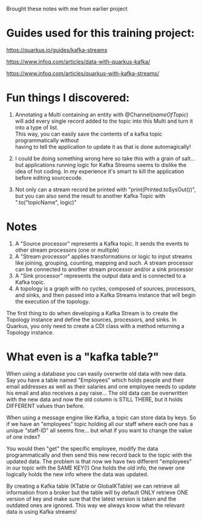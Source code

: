 Brought these notes with me from earlier project

# Guides used for this training project:

https://quarkus.io/guides/kafka-streams

https://www.infoq.com/articles/data-with-quarkus-kafka/

https://www.infoq.com/articles/quarkus-with-kafka-streams/


# Fun things I discovered:

 1. Annotating a Multi containing an entity with @Channel(*nameOfTopic*) will add every
single record added to the topic into this Multi and turn it into a type of list.  
This way, you can easily save the contents of a kafka topic programmatically without  
having to tell the application to update it as that is done automagically!

2. I could be doing something wrong here so take this with a grain of salt...
but applications running logic for Kafka Streams seems to dislike the idea of hot coding.
In my experience it's smart to kill the application before editing sourcecode.

3. Not only can a stream record be printed with "print(Printed.toSysOut())",
but you can also send the result to another Kafka Topic with ".to("topicName", logic)"

# Notes
1. A "Source processor" represents a Kafka topic. It sends the events
to other stream processors (one or multiple)
2. A "Stream processor" applies transformations or logic to input streams like joining,
grouping, counting, mapping and such. A stream processor can be connected to another
stream processor and/or a sink processor
3. A "Sink processor" represents the output data and is connected to a Kafka topic.
4. A topology is a graph with no cycles, composed of sources, processors, and sinks, and then passed 
into a Kafka Streams instance that will begin the execution of the topology.

The first thing to do when developing a Kafka Stream is to 
create the Topology instance and define the sources, 
processors, and sinks. In Quarkus, you only need to create a 
CDI class with a method returning a Topology instance.


# What even is a "kafka table?"
When using a database you can easily overwrite old data with new data.
Say you have a table named "Employees" which holds people and their email addresses as well as their salaries
and one employee needs to update his email and also receives a pay raise... The old data
can be overwritten with the new data and now the old column is STILL THERE, but it holds DIFFERENT values
than before.

When using a message engine like Kafka, a topic can store data by keys. So if we have an
"employees" topic holding all our staff where each one has a unique "staff-ID" all seems fine...
but what if you want to change the value of one index?  
  
You would then "get" the specific employee, modify the data programmatically and then 
send this new record back to the topic with the updated data. The problem is that now
we have two different "employees" in our topic with the SAME KEY(!) 
One holds the old info, the newer one logically holds the new info where the data was updated.

By creating a Kafka table (KTable or GlobalKTable) we can retrieve all information from a broker 
but the table will by default ONLY retrieve ONE version of key and make sure that
the latest version is taken and the outdated ones are ignored. This way we 
always know what the relevant data is using Kafka streams!